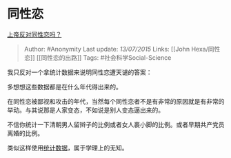 # 同性恋
[上帝反对同性恋吗？](https://www.zhihu.com/question/22234325/answer/54884529)

> Author: #Anonymity 
Last update: *13/07/2015* 
Links: [[John Hexa/同性恋]] [[同性恋的出路]]
Tags: #社会科学Social-Science 

我只反对一个拿统计数据来说明同性恋遭天谴的答案：

多想想这些数据都是在什么年代得出来的。

在同性恋被鄙视和攻击的年代，当然每个同性恋者不是有非常的原因就是有非常的举动。与其说那是人家变态，不如说是别人变态逼出来的。

不信你统计一下清朝男人留辫子的比例或者女人裹小脚的比例。或者早期共产党员离婚的比例。

类似这样使用[统计数据](https://www.zhihu.com/search?q=%E7%BB%9F%E8%AE%A1%E6%95%B0%E6%8D%AE&search_source=Entity&hybrid_search_source=Entity&hybrid_search_extra=%7B%22sourceType%22%3A%22answer%22%2C%22sourceId%22%3A54884529%7D)，属于学理上的无知。

